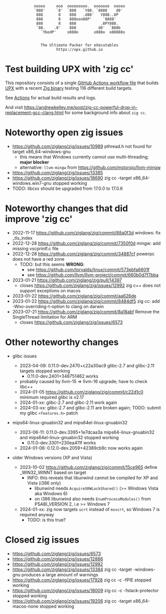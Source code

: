                  ooooo     ooo  ooooooooo.  ooooooo  ooooo
                 `888'     `8'  `888   `Y88. `8888    d8'
                  888       8    888   .d88'   Y888..8P
                  888       8    888ooo88P'     `8888'
                  888       8    888           .8PY888.
                  `88.    .8'    888          d8'  `888b
                    `YbodP'     o888o       o888o  o88888o


                    The Ultimate Packer for eXecutables
                           https://upx.github.io


Test building UPX with 'zig cc'
===============================

This repository consists of a single
[GitHub Actions workflow file](.github/workflows/build-upx-with-zig.yml)
that builds
[UPX](https://github.com/upx/upx) with a recent
[Zig binary](https://ziglang.org/download/)
testing 116 different build targets.

See [Actions](https://github.com/upx/upx-test-build-with-zig/actions)
for actual build results and logs.

And visit https://andrewkelley.me/post/zig-cc-powerful-drop-in-replacement-gcc-clang.html
for some background info about `zig cc`.


Noteworthy open zig issues
==========================

- https://github.com/ziglang/zig/issues/10989 pthread.h not found for target x86_64-windows-gnu
  - this means that Windows currently cannot use multi-threading; **major blocker**
  - alternative: `llvm-mingw` from https://github.com/mstorsjo/llvm-mingw
- https://github.com/ziglang/zig/issues/13385
- https://github.com/ziglang/zig/issues/18690 zig cc -target x86_64-windows.win7-gnu stopped working
- TODO: libcxx should be upgraded from 17.0.0 to 17.0.6


Noteworthy changes that did improve 'zig cc'
============================================

- 2022-11-17 https://github.com/ziglang/zig/commit/88a0f3d windows: fix _tls_index
- 2022-12-28 https://github.com/ziglang/zig/commit/7350f0d mingw: add missing vscprintf.c file
- 2022-12-28 https://github.com/ziglang/zig/commit/34887cf powerpc does not have a red zone
  - TODO: but this seems **WRONG**:
    - see https://github.com/torvalds/linux/commit/573ebfa6601f
    - see https://github.com/llvm/llvm-project/commit/660b0d7f7bba
- 2023-01-21 https://github.com/ziglang/zig/pull/14397
    - closes https://github.com/ziglang/zig/issues/12992 zig c++ does not support exceptions on macos
- 2023-01-22 https://github.com/ziglang/zig/commit/aa626de
- 2023-01-22 https://github.com/ziglang/zig/commit/8484df5 zig cc: add -Wno-overriding-t-option to clang on darwin
- 2023-07-21 https://github.com/ziglang/zig/commit/8a18abf Remove the SingleThread limitation for ARM
    - closes https://github.com/ziglang/zig/issues/6573


Other noteworthy changes
========================

- glibc issues
  - 2023-04-09: 0.11.0-dev.2470+c22a30ac9 glibc-2.7 and glibc-2.11 targets stopped working
    - 0.11.0-dev.2401+348751462 works
  - probably caused by llvm-15 => llvm-16 upgrade; have to check libc++
  - 2024-01-05 https://github.com/ziglang/zig/commit/c22d1c0 minimum required glibc is v2.17
  - 2024-01-xx: glibc-2.7 and glibc-2.11 work again
  - 2024-03-xx: glibc-2.7 and glibc-2.11 are broken again; TODO: submit my glibc `<features.h>` patch

- mips64-linux-gnuabin32 and mips64el-linux-gnuabin32
  - 2023-06-11: 0.11.0-dev.3395+1e7dcaa3a mips64-linux-gnuabin32 and mips64el-linux-gnuabin32 stopped working
    - 0.11.0-dev.3301+230ea411f works
  - 2024-01-06: 0.12.0-dev.2059+42389cb9c now works again

- older Windows versions (XP and Vista)
  - 2023-10-02 https://github.com/ziglang/zig/commit/15ce965 define _WIN32_WINNT based on target
    - INFO: this reveals that libunwind cannot be compiled for XP and Vista (i386 only)
      - libunwind needs `AcquireSRWLockShared()` (>= Windows Vista aka Windows 6)
      - on i386 libunwind also needs `EnumProcessModules()` from PSABI_VERSION 2, i.e >= Windows 7
  - 2024-01-xx: zig now targets `ucrt` instead of `msvcrt`, so Windows 7 is required anyway
    - TODO: is this true?


Closed zig issues
=================

- https://github.com/ziglang/zig/issues/6573
- https://github.com/ziglang/zig/issues/12886
- https://github.com/ziglang/zig/issues/12992
- https://github.com/ziglang/zig/issues/13384 zig cc -target <arch>-windows-gnu produces a large amount of warnings
- https://github.com/ziglang/zig/issues/17928 zig cc -c -fPIE stopped working
- https://github.com/ziglang/zig/issues/18009 zig cc -c -fstack-protector stopped working
- https://github.com/ziglang/zig/issues/19206 zig cc -target x86_64-macos-none stopped working
